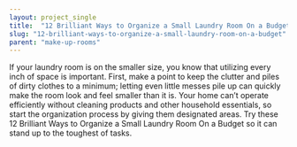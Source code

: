 ```yaml
---
layout: project_single
title:  "12 Brilliant Ways to Organize a Small Laundry Room On a Budget"
slug: "12-brilliant-ways-to-organize-a-small-laundry-room-on-a-budget"
parent: "make-up-rooms"
---
```

If your laundry room is on the smaller size, you know that utilizing every inch of space is important. First, make a point to keep the clutter and piles of dirty clothes to a minimum; letting even little messes pile up can quickly make the room look and feel smaller than it is.  Your home can’t operate efficiently without cleaning products and other household essentials, so start the organization process by giving them designated areas. Try these 12 Brilliant Ways to Organize a Small Laundry Room On a Budget so it can stand up to the toughest of tasks.